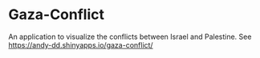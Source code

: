 # Gaza-Conflict

An application to visualize the conflicts between Israel and Palestine. 
See https://andy-dd.shinyapps.io/gaza-conflict/
